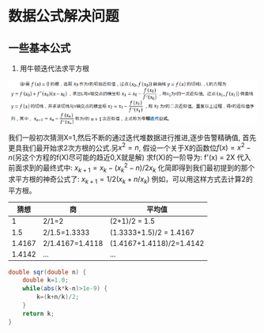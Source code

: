 # 数据公式解决问题

## 一些基本公式
1. 用牛顿迭代法求平方根
<div align="center">

![newtow](../../pictures/math/newton_iterator.png)
</div>

我们一般初次猜测X=1,然后不断的通过迭代堆数据进行推进,逐步告警精确值,
首先更具我们最开始求2次方根的公式.另$x^2 = n$, 假设一个关于X的函数位$f(x) = x^2 - n$(另这个方程的f(X)尽可能的趋近0,X就是解) 求f(X)的一阶导为: f'(x) = 2X 代入前面求到的最终式中: $x_{k+1} = x_k - (x_k^2 - n)/2x_k$ 化简即得到我们最初提到的那个求平方根的神奇公式了: $x_{k+1}=1/2(x_k+n/x_k)$
例如，可以用这样方式去计算2的平方根。

|猜想      |    商          |  平均值|
| ---      | ---            | ---            | 
|1         | 2/1=2          | (2+1)/2 = 1.5|
| 1.5      | 2/1.5=1.3333   | (1.3333+1.5)/2 = 1.4167 | 
| 1.4167   | 2/1.4167=1.4118| (1.4167+1.4118)/2=1.4142 | 
| 1.4142   |     ...        |  ... |

```java
double sqr(double n) { 
    double k=1.0; 
    while(abs(k*k-n)>1e-9) { 
        k=(k+n/k)/2; 
    } 
    return k; 
}
```

